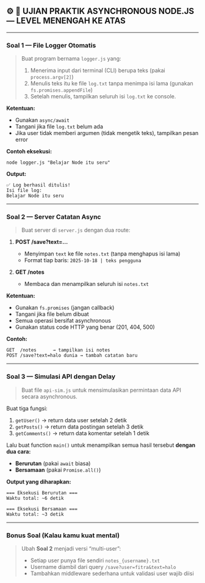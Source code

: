 ## ⚙️ **🧠 UJIAN PRAKTIK ASYNCHRONOUS NODE.JS — LEVEL MENENGAH KE ATAS**

---

### **Soal 1 — File Logger Otomatis**

> Buat program bernama `logger.js` yang:
>
> 1. Menerima input dari terminal (CLI) berupa teks (pakai `process.argv[2]`)
> 2. Menulis teks itu ke file `log.txt` tanpa menimpa isi lama (gunakan `fs.promises.appendFile`)
> 3. Setelah menulis, tampilkan seluruh isi `log.txt` ke console.

**Ketentuan:**

- Gunakan `async/await`
- Tangani jika file `log.txt` belum ada
- Jika user tidak memberi argumen (tidak mengetik teks), tampilkan pesan error

**Contoh eksekusi:**

```
node logger.js "Belajar Node itu seru"
```

**Output:**

```
✅ Log berhasil ditulis!
Isi file log:
Belajar Node itu seru
```

---

### **Soal 2 — Server Catatan Async**

> Buat server di `server.js` dengan dua route:

1. **POST /save?text=...**

   - Menyimpan `text` ke file `notes.txt` (tanpa menghapus isi lama)
   - Format tiap baris: `2025-10-18 | teks pengguna`

2. **GET /notes**

   - Membaca dan menampilkan seluruh isi `notes.txt`

**Ketentuan:**

- Gunakan `fs.promises` (jangan callback)
- Tangani jika file belum dibuat
- Semua operasi bersifat asynchronous
- Gunakan status code HTTP yang benar (201, 404, 500)

**Contoh:**

```
GET  /notes      → tampilkan isi notes
POST /save?text=halo dunia → tambah catatan baru
```

---

### **Soal 3 — Simulasi API dengan Delay**

> Buat file `api-sim.js` untuk mensimulasikan permintaan data API secara asynchronous.

Buat tiga fungsi:

1. `getUser()` → return data user setelah 2 detik
2. `getPosts()` → return data postingan setelah 3 detik
3. `getComments()` → return data komentar setelah 1 detik

Lalu buat function `main()` untuk menampilkan semua hasil tersebut **dengan dua cara:**

- **Berurutan** (pakai `await` biasa)
- **Bersamaan** (pakai `Promise.all()`)

**Output yang diharapkan:**

```
=== Eksekusi Berurutan ===
Waktu total: ~6 detik

=== Eksekusi Bersamaan ===
Waktu total: ~3 detik
```

---

### **Bonus Soal (Kalau kamu kuat mental)**

> Ubah **Soal 2** menjadi versi “multi-user”:
>
> - Setiap user punya file sendiri `notes_{username}.txt`
> - Username diambil dari query `/save?user=fitra&text=halo`
> - Tambahkan middleware sederhana untuk validasi user wajib diisi
